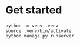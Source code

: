 # Get started

```shell
python -m venv .venv
source .venv/bin/activate
python manage.py runserver
```
